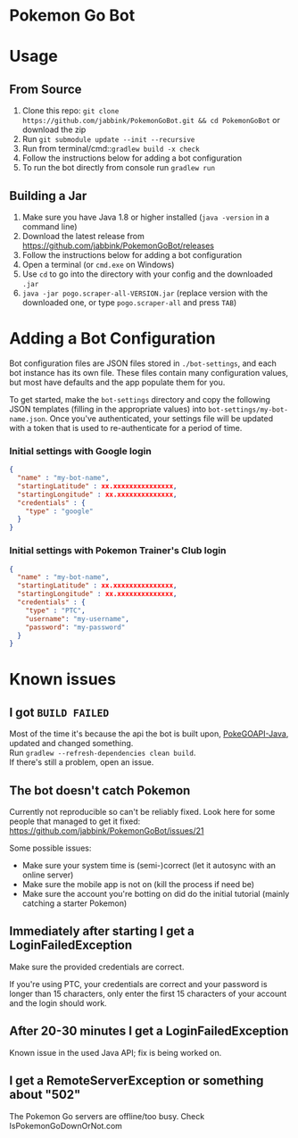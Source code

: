 # Pokemon Go Bot

# Usage

## From Source

1. Clone this repo: `git clone https://github.com/jabbink/PokemonGoBot.git && cd PokemonGoBot` or download the zip
2. Run `git submodule update --init --recursive`
3. Run from terminal/cmd::`gradlew build -x check`
4. Follow the instructions below for adding a bot configuration
5. To run the bot directly from console run `gradlew run`

## Building a Jar

1. Make sure you have Java 1.8 or higher installed (`java -version` in a command line)
2. Download the latest release from https://github.com/jabbink/PokemonGoBot/releases
3. Follow the instructions below for adding a bot configuration
4. Open a terminal (or `cmd.exe` on Windows)
5. Use `cd` to go into the directory with your config and the downloaded `.jar`
6. `java -jar pogo.scraper-all-VERSION.jar` (replace version with the downloaded one, or type `pogo.scraper-all` and press `TAB`)
# Adding a Bot Configuration

Bot configuration files are JSON files stored in `./bot-settings`, and each bot instance has its own file.  These files contain many configuration values, but most have defaults and the app populate them for you.

To get started, make the `bot-settings` directory and copy the following JSON templates (filling in the appropriate values) into `bot-settings/my-bot-name.json`.
Once you've authenticated, your settings file will be updated with a token that is used to re-authenticate for a period of time.

### Initial settings with Google login
```json
{
  "name" : "my-bot-name",
  "startingLatitude" : xx.xxxxxxxxxxxxxxx,
  "startingLongitude" : xx.xxxxxxxxxxxxxx,
  "credentials" : {
    "type" : "google"
  }
}
```

### Initial settings with Pokemon Trainer's Club login
```json
{
  "name" : "my-bot-name",
  "startingLatitude" : xx.xxxxxxxxxxxxxxx,
  "startingLongitude" : xx.xxxxxxxxxxxxxx,
  "credentials" : {
    "type" : "PTC",
    "username": "my-username",
    "password": "my-password"
  }
}
```

# Known issues

## I got `BUILD FAILED`
Most of the time it's because the api the bot is built upon, [PokeGOAPI-Java](https://github.com/Grover-c13/PokeGOAPI-Java), updated and changed something.  
Run `gradlew --refresh-dependencies clean build`.  
If there's still a problem, open an issue.

## The bot doesn't catch Pokemon

Currently not reproducible so can't be reliably fixed. Look here for some people that managed to get it fixed: https://github.com/jabbink/PokemonGoBot/issues/21

Some possible issues:

 * Make sure your system time is (semi-)correct (let it autosync with an online server)
 * Make sure the mobile app is not on (kill the process if need be)
 * Make sure the account you're botting on did do the initial tutorial (mainly catching a starter Pokemon)

## Immediately after starting I get a LoginFailedException

Make sure the provided credentials are correct.

If you're using PTC, your credentials are correct and your password is longer than 15 characters, only enter the first 15 characters of your account and the login should work.

## After 20-30 minutes I get a LoginFailedException

Known issue in the used Java API; fix is being worked on.

## I get a RemoteServerException or something about "502"

The Pokemon Go servers are offline/too busy. Check IsPokemonGoDownOrNot.com
